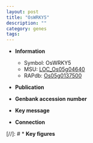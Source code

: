 ```yaml
---
layout: post
title: "OsWRKY5"
description: ""
category: genes
tags: 
---
```


* **Information**  
    + Symbol: OsWRKY5  
    + MSU: [LOC_Os05g04640](http://rice.uga.edu/cgi-bin/ORF_infopage.cgi?orf=LOC_Os05g04640)  
    + RAPdb: [Os05g0137500](http://rapdb.dna.affrc.go.jp/viewer/gbrowse_details/irgsp1?name=Os05g0137500)  

* **Publication**  

* **Genbank accession number**  

* **Key message**  

* **Connection**  

[//]: # * **Key figures**  


